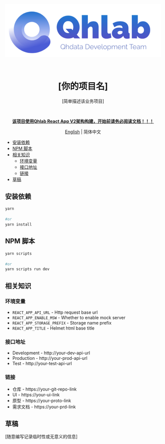 <p align="center">
  <img src="src/assets/images/logo.png" alt="logo" width="550px" />
</p>

<br />
<h1 align="center">[你的项目名]</h1>

<p align="center">[简单描述该业务项目]</p>
<br />

<p align="center">
  <strong>
  <a href="https://github.com/QhlabTeam/cra-template-qhlab/tree/main/docs/latest/README.md">
  该项目使用Qhlab React App V2架构构建，开始前请务必阅读文档！！！
  </a>
  </strong>
</p>

<!-- 你可以删除多语言如果不需要的话 -->
<p align="center">
  <a href="README.md">English</a> | 简体中文
</p>

- [安装依赖](#安装依赖)
- [NPM 脚本](#npm-脚本)
- [相关知识](#相关知识)
  - [环境变量](#环境变量)
  - [接口地址](#接口地址)
  - [链接](#链接)
- [草稿](#草稿)

## 安装依赖

```sh
yarn

#or
yarn install
```

## NPM 脚本

```sh
yarn scripts

#or
yarn scripts run dev
```

## 相关知识

### 环境变量

- `REACT_APP_API_URL` - Http request base url
- `REACT_APP_ENABLE_MSW` - Whether to enable mock server
- `REACT_APP_STORAGE_PREFIX` - Storage name prefix
- `REACT_APP_TITLE` - Helmet html base title

### 接口地址

- Development - http://your-dev-api-url
- Production - http://your-prod-api-url
- Test - http://your-test-api-url

### 链接

- 仓库 - https://your-git-repo-link
- UI - https://your-ui-link
- 原型 - https://your-proto-link
- 需求文档 - https://your-prd-link

## 草稿

[随意编写记录临时性或无意义的信息]
